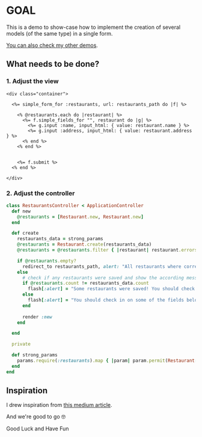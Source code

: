 # GOAL

This is a demo to show-case how to implement the creation of several models (of the same type) in a single form.

[You can also check my other demos](https://github.com/andrerferrer/dedemos/blob/master/README.md#ded%C3%A9mos).

## What needs to be done?

### 1. Adjust the view
```erb
<div class="container">

  <%= simple_form_for :restaurants, url: restaurants_path do |f| %>
    
    <% @restaurants.each do |restaurant| %>
      <%= f.simple_fields_for "", restaurant do |g| %>
        <%= g.input :name, input_html: { value: restaurant.name } %>
        <%= g.input :address, input_html: { value: restaurant.address } %>
      <% end %>
    <% end %>
    

    <%= f.submit %>
  <% end %>

</div>
```


### 2. Adjust the controller
```ruby
class RestaurantsController < ApplicationController
  def new
    @restaurants = [Restaurant.new, Restaurant.new]
  end

  def create
    restaurants_data = strong_params
    @restaurants = Restaurant.create(restaurants_data)
    @restaurants = @restaurants.filter { |restaurant| restaurant.errors.any? }

    if @restaurants.empty?
      redirect_to restaurants_path, alert: "All restaurants where correctly created!"
    else
      # check if any restaurants were saved and show the according message
      if @restaurants.count != restaurants_data.count
        flash[:alert] = "Some restaurants were saved! You should check in on some of the fields below."
      else
        flash[:alert] = "You should check in on some of the fields below."
      end
      
      render :new
    end

  end

  private

  def strong_params
    params.require(:restaurants).map { |param| param.permit(Restaurant::STRONG_PARAMS) }
  end
end

```

## Inspiration

I drew inspiration from [this medium article](https://medium.com/@jhcheung/using-fields-for-to-edit-multiple-records-without-a-parent-record-818b8d0e98a3).

And we're good to go 🤓

Good Luck and Have Fun
